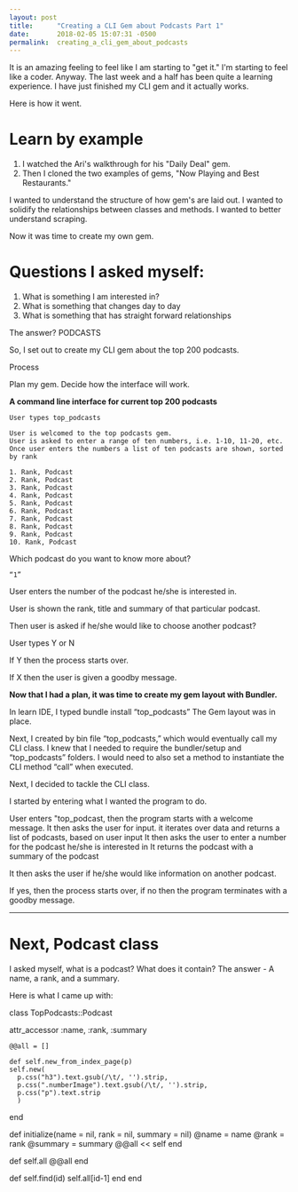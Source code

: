 ```yaml
---
layout: post
title:      "Creating a CLI Gem about Podcasts Part 1"
date:       2018-02-05 15:07:31 -0500
permalink:  creating_a_cli_gem_about_podcasts
---
```



It is an amazing feeling to feel like I am starting to "get it." I'm starting to feel like a coder. Anyway. The last week and a half has been quite a learning experience. I have just finished my CLI gem and it actually works.

Here is how it went.

# Learn by example

1. I watched the Ari's walkthrough for his "Daily Deal" gem.
2. Then I cloned the two examples of gems, "Now Playing and Best Restaurants."

I wanted to understand the structure of how gem's are laid out.
I wanted to solidify the relationships between classes and methods.
I wanted to better understand scraping.
					
Now it was time to create my own gem.

# Questions I asked myself:

1.  What is something I am interested in?
2.  What is something that changes day to day
3.  What is something that has straight forward relationships
 
The answer? PODCASTS


So, I set out to create my CLI gem about the top 200 podcasts.

Process

Plan my gem. Decide how the interface will work.


        
**A command line interface for current top 200 podcasts**

	User types top_podcasts

	User is welcomed to the top podcasts gem.
	User is asked to enter a range of ten numbers, i.e. 1-10, 11-20, etc.
	Once user enters the numbers a list of ten podcasts are shown, sorted by rank

	1. Rank, Podcast
	2. Rank, Podcast
	3. Rank, Podcast
	4. Rank, Podcast
	5. Rank, Podcast
	6. Rank, Podcast
	7. Rank, Podcast
	8. Rank, Podcast
	9. Rank, Podcast
	10. Rank, Podcast


Which podcast do you want to know more about?

	“1”

User enters the number of the podcast he/she is interested in.

User is shown the rank, title and summary of that particular podcast.

Then user is asked if he/she would like to choose another podcast?

User types Y or N

If Y then the process starts over.

If X then the user is given a goodby message.
		
**Now that I had a plan, it was time to create my gem layout with Bundler.**

In learn IDE, I typed bundle install “top_podcasts”
The Gem layout was in place.

Next, I created by bin file “top_podcasts,” which would eventually call my CLI class. I knew that I needed to require the bundler/setup and “top_podcasts” folders. I would need to also set a method to instantiate the CLI method “call” when executed.


Next, I decided to tackle the CLI class.

I started by entering what I wanted the program to do.

User enters "top_podcast, 
then the program starts with a welcome message. 
It then asks the user for input.
it iterates over data and returns a list of podcasts, based on user input
It then asks the user to enter a number for the podcast he/she is interested in
It returns the podcast with a summary of the podcast

It then asks the user if he/she would like information on another podcast.

If yes, then the process starts over, if no then the program terminates with a goodby message.

   -------------------------------------------------------------------------------------------------------
# Next, Podcast class
I asked myself, what is a podcast?  What does it contain?  The answer - A name, a rank, and a summary.

Here is what I came up with:

class TopPodcasts::Podcast

  attr_accessor :name, :rank, :summary

    @@all = []

    def self.new_from_index_page(p)
    self.new(
      p.css("h3").text.gsub(/\t/, '').strip,
      p.css(".numberImage").text.gsub(/\t/, '').strip,
      p.css("p").text.strip
      )
  end

  def initialize(name = nil, rank = nil, summary = nil)
    @name = name
    @rank = rank
    @summary = summary
    @@all << self
  end

  def self.all
    @@all
  end

  def self.find(id)
    self.all[id-1]
  end
end












